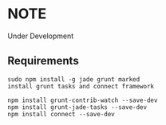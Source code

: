 # NOTE
Under Development

## Requirements
```
sudo npm install -g jade grunt marked
install grunt tasks and connect framework

npm install grunt-contrib-watch --save-dev
npm install grunt-jade-tasks --save-dev
npm install connect --save-dev
```


